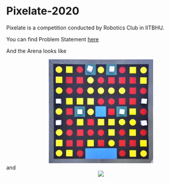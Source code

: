 # Pixelate-2020

Pixelate is a competition conducted by Robotics Club in IITBHU.

You can find Problem Statement [here](Problem_Statement.pdf)

And the Arena looks like

<div align="center">
    <img src="assets/mainArena.jpg" width="55%">
</div>
and 

<div align="center">
    <img src="assets/clip.gif">
</div>